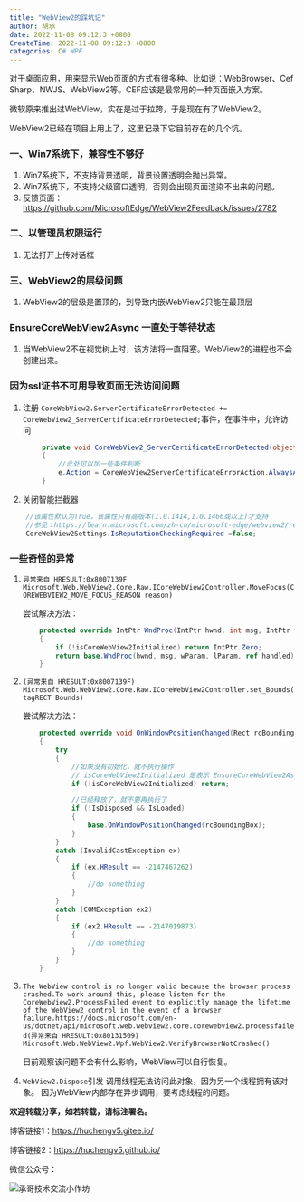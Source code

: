 ```yaml
---
title: "WebView2的踩坑记"
author: 胡承
date: 2022-11-08 09:12:3 +0800
CreateTime: 2022-11-08 09:12:3 +0800
categories: C# WPF
---
```


对于桌面应用，用来显示Web页面的方式有很多种。比如说：WebBrowser、Cef Sharp、NWJS、WebView2等。CEF应该是最常用的一种页面嵌入方案。

<!-- more -->

微软原来推出过WebView，实在是过于拉跨，于是现在有了WebView2。

WebView2已经在项目上用上了，这里记录下它目前存在的几个坑。

### 一、Win7系统下，兼容性不够好

1. Win7系统下，不支持背景透明，背景设置透明会抛出异常。
1. Win7系统下，不支持父级窗口透明，否则会出现页面渲染不出来的问题。
1. 反馈页面：https://github.com/MicrosoftEdge/WebView2Feedback/issues/2782

### 二、以管理员权限运行
1. 无法打开上传对话框


### 三、WebView2的层级问题
1. WebView2的层级是置顶的，到导致内嵌WebView2只能在最顶层

### EnsureCoreWebView2Async 一直处于等待状态
1. 当WebView2不在视觉树上时，该方法将一直阻塞。WebView2的进程也不会创建出来。

### 因为ssl证书不可用导致页面无法访问问题

1. 注册 `CoreWebView2.ServerCertificateErrorDetected += CoreWebView2_ServerCertificateErrorDetected;`事件，在事件中，允许访问
```cs
        private void CoreWebView2_ServerCertificateErrorDetected(object sender, CoreWebView2ServerCertificateErrorDetectedEventArgs e)
        {
            //此处可以加一些条件判断
            e.Action = CoreWebView2ServerCertificateErrorAction.AlwaysAllow;
        }
```
2. 关闭智能拦截器
```cs
    //该属性默认为True，该属性只有高版本(1.0.1414,1.0.1466或以上)才支持
    //参见：https://learn.microsoft.com/zh-cn/microsoft-edge/webview2/release-notes?tabs=dotnetcsharp
    CoreWebView2Settings.IsReputationCheckingRequired =false;
```

### 一些奇怪的异常
1. `异常来自 HRESULT:0x8007139F Microsoft.Web.WebView2.Core.Raw.ICoreWebView2Controller.MoveFocus(COREWEBVIEW2_MOVE_FOCUS_REASON reason) `

    尝试解决方法：
    ```cs
        protected override IntPtr WndProc(IntPtr hwnd, int msg, IntPtr wParam, IntPtr lParam, ref bool handled)
        {
            if (!isCoreWebView2Initialized) return IntPtr.Zero;
            return base.WndProc(hwnd, msg, wParam, lParam, ref handled);
        }
    ```
1. `(异常来自 HRESULT:0x8007139F) Microsoft.Web.WebView2.Core.Raw.ICoreWebView2Controller.set_Bounds(tagRECT Bounds) `

    尝试解决方法：
    ```cs
        protected override void OnWindowPositionChanged(Rect rcBoundingBox)
        {
            try
            {
                //如果没有初始化，就不执行操作
                // isCoreWebView2Initialized 是表示 EnsureCoreWebView2Async 方法是否已经执行完成
                if (!isCoreWebView2Initialized) return;

                //已经释放了，就不要再执行了
                if (!IsDisposed && IsLoaded)
                {
                    base.OnWindowPositionChanged(rcBoundingBox);
                }
            }
            catch (InvalidCastException ex)
            {
                if (ex.HResult == -2147467262)
                {
                    //do something
                }
            }
            catch (COMException ex2)
            {
                if (ex2.HResult == -2147019873)
                {
                    //do something
                }
            }
        }
    ```
1. `The WebView control is no longer valid because the browser process crashed.To work around this, please listen for the CoreWebView2.ProcessFailed event to explicitly manage the lifetime of the WebView2 control in the event of a browser failure.https://docs.microsoft.com/en-us/dotnet/api/microsoft.web.webview2.core.corewebview2.processfailed(异常来自 HRESULT:0x80131509) Microsoft.Web.WebView2.Wpf.WebView2.VerifyBrowserNotCrashed() `

    目前观察该问题不会有什么影响，WebView可以自行恢复。

1. `WebView2.Dispose`引发 调用线程无法访问此对象，因为另一个线程拥有该对象。
    因为WebView内部存在异步调用，要考虑线程的问题。

**欢迎转载分享，如若转载，请标注署名。**

博客链接1：https://huchengv5.gitee.io/

博客链接2：https://huchengv5.github.io/

微信公众号：

![承哥技术交流小作坊](https://i.loli.net/2021/09/27/FmsaLU1Oo7tX8kl.jpg)